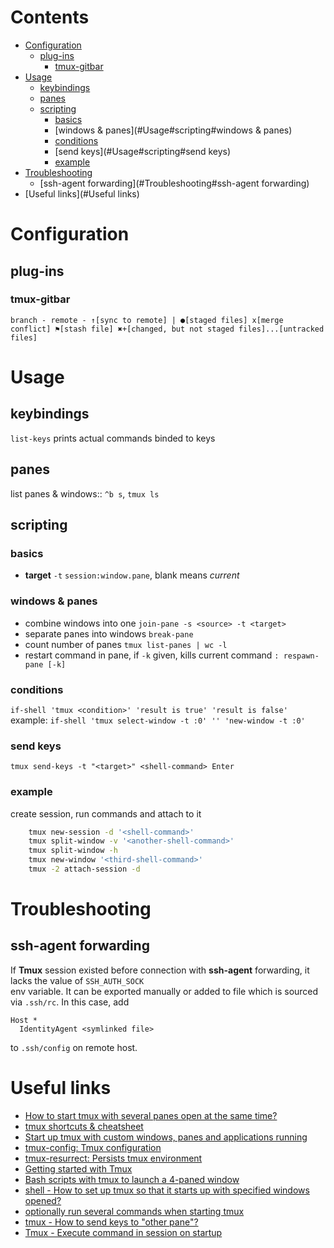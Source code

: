 # Contents

- [Configuration](#Configuration)
    - [plug-ins](#Configuration#plug-ins)
        - [tmux-gitbar](#Configuration#plug-ins#tmux-gitbar)
- [Usage](#Usage)
    - [keybindings](#Usage#keybindings)
    - [panes](#Usage#panes)
    - [scripting](#Usage#scripting)
        - [basics](#Usage#scripting#basics)
        - [windows & panes](#Usage#scripting#windows & panes)
        - [conditions](#Usage#scripting#conditions)
        - [send keys](#Usage#scripting#send keys)
        - [example](#Usage#scripting#example)
- [Troubleshooting](#Troubleshooting)
    - [ssh-agent forwarding](#Troubleshooting#ssh-agent forwarding)
- [Useful links](#Useful links)

# Configuration

## plug-ins
### tmux-gitbar
`branch - remote - ↑[sync to remote] | ●[staged files] x[merge conflict] ⚑[stash file] ✖︎+[changed, but not staged files]...[untracked files]`


# Usage

## keybindings
`list-keys` prints actual commands binded to keys

## panes

list panes & windows:: `^b s`, `tmux ls`

## scripting
### basics
* **target** `-t` `session:window.pane`, blank means _current_

### windows & panes
* combine windows into one
`join-pane -s <source> -t <target>`
* separate panes into windows
`break-pane`
* count number of panes
`tmux list-panes | wc -l`
* restart command in pane, if `-k` given, kills current command
`: respawn-pane [-k]`

### conditions
`if-shell 'tmux <condition>' 'result is true' 'result is false'`
example: `if-shell 'tmux select-window -t :0' '' 'new-window -t :0'`

### send keys
`tmux send-keys -t "<target>" <shell-command> Enter`

### example
create session, run commands and attach to it
```bash
    tmux new-session -d '<shell-command>'
    tmux split-window -v '<another-shell-command>'
    tmux split-window -h
    tmux new-window '<third-shell-command>'
    tmux -2 attach-session -d
```

# Troubleshooting

## ssh-agent forwarding
If **Tmux** session existed before connection with **ssh-agent** forwarding, it lacks the value of `SSH_AUTH_SOCK`  
env variable. It can be exported manually or added to file which is sourced via `.ssh/rc`.
In this case, add
```
Host *
  IdentityAgent <symlinked file>
```
to `.ssh/config` on remote host.


# Useful links
* [How to start tmux with several panes open at the same time?](https://askubuntu.com/questions/830484/how-to-start-tmux-with-several-panes-open-at-the-same-time)
* [tmux shortcuts & cheatsheet](https://gist.github.com/MohamedAlaa/2961058)
* [Start up tmux with custom windows, panes and applications running](https://gist.github.com/todgru/6224848)
* [tmux-config: Tmux configuration](https://github.com/samoshkin/tmux-config)
* [tmux-resurrect: Persists tmux environment](https://github.com/tmux-plugins/tmux-resurrect)
* [Getting started with Tmux](https://linuxize.com/post/getting-started-with-tmux/)
* [Bash scripts with tmux to launch a 4-paned window](https://stackoverflow.com/questions/5447278/bash-scripts-with-tmux-to-launch-a-4-paned-window)
* [shell - How to set up tmux so that it starts up with specified windows opened?](https://stackoverflow.com/questions/5609192/how-to-set-up-tmux-so-that-it-starts-up-with-specified-windows-opened)
* [optionally run several commands when starting tmux](https://superuser.com/questions/575909/optionally-run-several-commands-when-starting-tmux)
* [tmux - How to send keys to "other pane"?](https://superuser.com/questions/744857/how-to-send-keys-to-other-pane)
* [Tmux - Execute command in session on startup](https://superuser.com/questions/863538/tmux-execute-command-in-session-on-startup)
